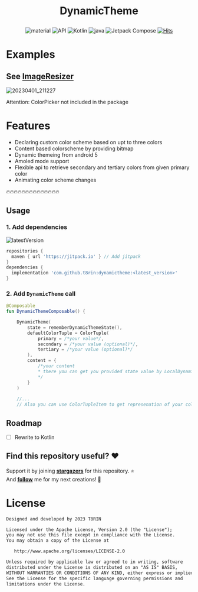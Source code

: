 
<h1 align="center">

DynamicTheme

</h1>


<p align="center">
 <img alt="material" src="https://custom-icon-badges.demolab.com/badge/material%20you-palegreen?style=for-the-badge&logoColor=black&logo=material-you"/></a>
  <img alt="API" src="https://img.shields.io/badge/Api%2021+-50f270?logo=android&logoColor=black&style=for-the-badge"/></a>
  <img alt="Kotlin" src="https://img.shields.io/badge/Kotlin-a503fc?logo=kotlin&logoColor=white&style=for-the-badge"/></a>
  <img alt="java" src="https://img.shields.io/static/v1?style=for-the-badge&message=Java&color=bd9117&logo=openjdk&logoColor=FFFFFF&label="/>
  <img alt="Jetpack Compose" src="https://img.shields.io/static/v1?style=for-the-badge&message=Jetpack+Compose&color=4285F4&logo=Jetpack+Compose&logoColor=FFFFFF&label="/></a> 
  <a href="https://hits.sh/github.com/t8rin/dynamictheme/"><img alt="Hits" src="https://hits.sh/github.com/t8rin/dynamictheme.svg?style=for-the-badge&label=Views&extraCount=10&color=54856b"/></a>
</p>


<p align="center">


</p>

# Examples
## See [ImageResizer](https://github/t8rin/imageResizer)

![20230401_211227](https://user-images.githubusercontent.com/52178347/229307585-a0c871f7-0bb8-43da-a7c7-cf1c41d6d35f.gif)


Attention: ColorPicker not included in the package

# Features
* Declaring custom color scheme based on upt to three colors
* Content based colorscheme by providing bitmap
* Dynamic themeing from android 5
* Amoled mode support
* Flexible api to retrieve secondary and tertiary colors from given primary color
* Animating color scheme changes

:fire::fire::fire::fire::fire::fire::fire::fire::fire::fire::fire::fire::fire::fire:

## Usage

### 1. Add dependencies

![latestVersion](https://img.shields.io/github/v/release/t8rin/DynamicTheme)

```groovy
repositories {
  maven { url 'https://jitpack.io' } // Add jitpack
}
dependencies {
  implementation 'com.github.t8rin:dynamictheme:<latest_version>'
}
```
### 2. Add `DynamicTheme` call

```kotlin
@Composable
fun DynamicThemeComposable() {

    DynamicTheme(
        state = rememberDynamicThemeState(),
        defaultColorTuple = ColorTuple(
            primary = /*your value*/,
            secondary = /*your value (optional)*/,
            tertiary = /*your value (optional)*/
        ),
        content = {
            /*your content
            * there you can get you provided state value by LocalDynamicThemeState.current
            */
        }
    )
    
    //...
    // Also you can use ColorTupleItem to get represenation of your color scheme by three colors
```

## Roadmap
- [ ] Rewrite to Kotlin

## Find this repository useful? :heart:
Support it by joining __[stargazers](https://github.com/t8rin/DynamicTheme/stargazers)__ for this repository. :star: <br>
And __[follow](https://github.com/t8rin)__ me for my next creations! 🤩

# License
```xml
Designed and developed by 2023 T8RIN

Licensed under the Apache License, Version 2.0 (the "License");
you may not use this file except in compliance with the License.
You may obtain a copy of the License at

   http://www.apache.org/licenses/LICENSE-2.0

Unless required by applicable law or agreed to in writing, software
distributed under the License is distributed on an "AS IS" BASIS,
WITHOUT WARRANTIES OR CONDITIONS OF ANY KIND, either express or implied.
See the License for the specific language governing permissions and
limitations under the License.
```
